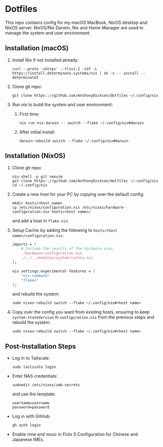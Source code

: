 # Dotfiles

This repo contains config for my macOS MacBook, NixOS desktop and NixOS server.
NixOS/Nix Darwin, Nix and Home Manager are used to manage the system and user environment.

## Installation (macOS)

1. Install Nix if not installed already:

    ```shell
    curl --proto '=https' --tlsv1.2 -sSf -L https://install.determinate.systems/nix | sh -s -- install --determinateI
    ```

1. Clone git repo:

    ```shell
    git clone https:://github.com/AnthonyDickson/dotfiles ~/.config/nix
    ```

1. Run nix to build the system and user environment:

    1. First time:

       ```shell
       nix run nix-darwin -- switch --flake ~/.config/nix#darwin
       ```

    2. After initial install:

       ```shell
       darwin-rebuild switch --flake ~/.config/nix#darwin
       ```

## Installation (NixOS)

1. Clone git repo:

    ```shell
    nix-shell -p git neovim
    git clone https:://github.com/AnthonyDickson/dotfiles ~/.config/nix
    cd ~/.config/nix
    ```
1. Create a new host for your PC by copying over the default config:

    ```shell
    mkdir hosts/<host name>
    cp /etc/nixos/configuration.nix /etc/nixos/hardware-configuration.nix hosts/<host name>/
    ```
    and add a host in `flake.nix`.

1. Setup Cachix by adding the following to `hosts/<host name>/configuration.nix`:

    ```nix
    imports = [
        # Include the results of the hardware scan.
        ./hardware-configuration.nix
        ./../../modules/system/cachix.nix
    ];

    nix.settings.experimental-features = [
        "nix-command"
        "flakes"
    ];
    ```
    and rebuild the system:

    ```shell
    sudo nixos-rebuild switch --flake ~/.config/nix#<host name>
    ```

1. Copy over the config you want from existing hosts, ensuring to keep
    `system.stateVersion` in `configuration.nix` from the previous steps and
    rebuild the system:

    ```shell
    sudo nixos-rebuild switch --flake ~/.config/nix#<host name>
    ```

## Post-Installation Steps

- Log in to Tailscale:

    ```shell
    sudo tailscale login
    ```

- Enter NAS credentials:

    ```shell
    sudoedit /etc/nixos/smb-secrets
    ```
    
    and use the template:

    ```text
    username=username
    password=password
    ```

- Log in with GitHub:

    ```shell
    gh auth login
    ```

- Enable rime and mozc in Fcitx 5 Configuration for Chinese and Japanese IMEs. 
